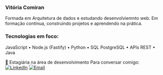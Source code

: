 ### Vitória Comiran

Formada em Arquitetura de dados e estudando desenvolviemnto web. 
Em formação contínua, construindo projetos e aprendendo na prática.

### Tecnologias em foco:
JavaScript • Node.js (Fastify) • Python • SQL 
PostgreSQL • APIs REST • Java 

📍 Estagiária na área de desenvolvimento 
Para conversar comigo:
[![LinkedIn](https://img.shields.io/badge/LinkedIn-Vitoria%20Comiran-blue?logo=linkedin)](https://www.linkedin.com/in/vitoriacomiran/)
[![Email](https://img.shields.io/badge/Email-comiran.vitoria@gmail.com-red?style=flat)](mailto:comiran.vitoria@gmail.com)
